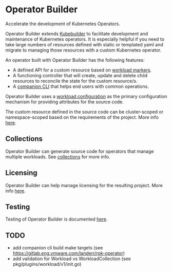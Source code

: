 # Operator Builder

Accelerate the development of Kubernetes Operators.

Operator Builder extends [Kubebuilder](https://github.com/kubernetes-sigs/kubebuilder)
to facilitate development and maintenance of Kubernetes operators.  It is especially
helpful if you need to take large numbers of resources defined with static or
templated yaml and migrate to managing those resources with a custom Kubernetes operator.

An operator built with Operator Builder has the following features:
- A defined API for a custom resource based on [workload
  markers](docs/workload-markers.md).
- A functioning controller that will create, update and delete child resources
  to reconcile the state for the custom resource/s.
- A [companion CLI](docs/companion-cli.md) that helps end users with common
  operations.

Operator Builder uses a [workload configuration](docs/workloads.md) as the
primary configuration mechanism for providing attributes for the source code.

The custom resource defined in the source code can be cluster-scoped or
namespace-scoped based on the requirements of the project.  More info
[here](docs/resource-scope.md).

## Collections

Operator Builder can generate source code for operators that manage multiple
workloads.  See [collections](docs/collections.md) for more info.

## Licensing

Operator Builder can help manage licensing for the resulting project.  More
info [here](docs/licensing.md).

## Testing

Testing of Operator Builder is documented [here](docs/testing.md).

## TODO

* add companion cli build make targets (see https://gitlab.eng.vmware.com/landerr/rpk-operator)
* add validation for Workload vs WorkloadCollection (see pkg/plugins/workload/v1/init.go)

